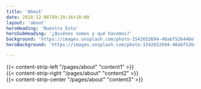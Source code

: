 ```yaml
---
title: 'About'
date: 2018-12-06T09:29:16+10:00
layout: 'about'
heroHeading: 'Nuestro Estu'
heroSubHeading: '¿Quiénes somos y qué hacemos?'
background: 'https://images.unsplash.com/photo-1542652694-40abf526446e?ixid=MnwxMjA3fDB8MHxwaG90by1wYWdlfHx8fGVufDB8fHx8&ixlib=rb-1.2.1&auto=format&fit=crop&w=1050&q=80'
heroBackground: 'https://images.unsplash.com/photo-1542652694-40abf526446e?ixid=MnwxMjA3fDB8MHxwaG90by1wYWdlfHx8fGVufDB8fHx8&ixlib=rb-1.2.1&auto=format&fit=crop&w=1050&q=80'

---
```


<div>
{{< content-strip-left "/pages/about" "content1" >}}
</div>
<div>
{{< content-strip-right "/pages/about" "content2" >}}
</div>
<div>
{{< content-strip-center "/pages/about" "content3" >}}
</div>
